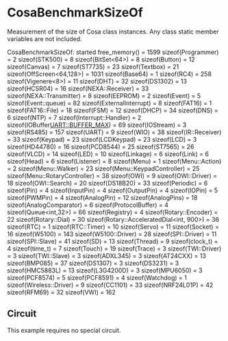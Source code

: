 CosaBenchmarkSizeOf
===================

Measurement of the size of Cosa class instances. Any class static
member variables are not included. 

CosaBenchmarkSizeOf: started
free_memory() = 1599
sizeof(Programmer) = 2
sizeof(STK500) = 8
sizeof(BitSet<64>) = 8
sizeof(Button) = 12
sizeof(Canvas) = 7
sizeof(ST7735) = 23
sizeof(Textbox) = 21
sizeof(OffScreen<64,128>) = 1031
sizeof(Base64) = 1
sizeof(RC4) = 258
sizeof(Vigenere<8>) = 11
sizeof(DHT) = 32
sizeof(DS1302) = 13
sizeof(HCSR04) = 16
sizeof(NEXA::Receiver) = 33
sizeof(NEXA::Transmitter) = 8
sizeof(EEPROM) = 2
sizeof(Event) = 5
sizeof(Event::queue) = 82
sizeof(ExternalInterrupt) = 8
sizeof(FAT16) = 1
sizeof(FAT16::File) = 18
sizeof(FSM) = 12
sizeof(DHCP) = 34
sizeof(DNS) = 6
sizeof(NTP) = 7
sizeof(Interrupt::Handler) = 2
sizeof(IOBuffer<UART::BUFFER_MAX>) = 69
sizeof(IOStream) = 3
sizeof(RS485) = 157
sizeof(UART) = 9
sizeof(WIO) = 38
sizeof(IR::Receiver) = 33
sizeof(Keypad) = 23
sizeof(LCDKeypad) = 23
sizeof(LCD) = 3
sizeof(HD44780) = 16
sizeof(PCD8544) = 25
sizeof(ST7565) = 26
sizeof(VLCD) = 14
sizeof(LED) = 10
sizeof(Linkage) = 6
sizeof(Link) = 6
sizeof(Head) = 6
sizeof(Listener<int>) = 8
sizeof(Menu) = 1
sizeof(Menu::Action) = 2
sizeof(Menu::Walker) = 23
sizeof(Menu::KeypadController) = 25
sizeof(Menu::RotaryController) = 38
sizeof(OWI) = 9
sizeof(OWI::Driver) = 18
sizeof(OWI::Search) = 20
sizeof(DS18B20) = 33
sizeof(Periodic) = 6
sizeof(Pin) = 4
sizeof(InputPin) = 4
sizeof(OutputPin) = 4
sizeof(IOPin) = 5
sizeof(PWMPin) = 4
sizeof(AnalogPin) = 12
sizeof(AnalogPins) = 18
sizeof(AnalogComparator) = 6
sizeof(ProtocolBuffer) = 4
sizeof(Queue<int,32>) = 66
sizeof(Registry) = 4
sizeof(Rotary::Encoder) = 22
sizeof(Rotary::Dial<int>) = 30
sizeof(Rotary::AcceleratedDial<int, 900>) = 36
sizeof(RTC) = 1
sizeof(RTC::Timer) = 10
sizeof(Servo) = 11
sizeof(Socket) = 16
sizeof(W5100) = 143
sizeof(W5100::Driver) = 28
sizeof(SPI::Driver) = 11
sizeof(SPI::Slave) = 41
sizeof(SD) = 13
sizeof(Thread) = 9
sizeof(clock_t) = 4
sizeof(time_t) = 7
sizeof(Touch) = 19
sizeof(Trace) = 3
sizeof(TWI::Driver) = 3
sizeof(TWI::Slave) = 3
sizeof(ADXL345) = 3
sizeof(AT24CXX) = 13
sizeof(BMP085) = 37
sizeof(DS1307) = 3
sizeof(DS3231) = 3
sizeof(HMC5883L) = 13
sizeof(L3G4200D) = 3
sizeof(MPU6050) = 3
sizeof(PCF8574) = 5
sizeof(PCF8591) = 4
sizeof(Watchdog) = 1
sizeof(Wireless::Driver) = 9
sizeof(CC1101) = 33
sizeof(NRF24L01P) = 42
sizeof(RFM69) = 32
sizeof(VWI) = 162

Circuit
-------
This example requires no special circuit. 




